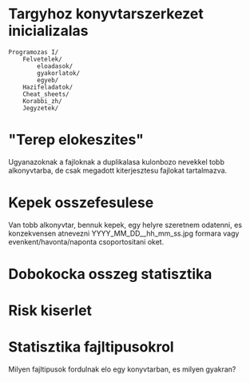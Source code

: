 # Targyhoz konyvtarszerkezet inicializalas
```
Programozas I/
    Felvetelek/
        eloadasok/
        gyakorlatok/
        egyeb/
    Hazifeladatok/
    Cheat_sheets/
    Korabbi_zh/
    Jegyzetek/
```

# "Terep elokeszites" 
Ugyanazoknak a fajloknak a duplikalasa kulonbozo nevekkel tobb alkonyvtarba, de csak megadott kiterjesztesu fajlokat tartalmazva.

# Kepek osszefesulese
Van tobb alkonyvtar, bennuk kepek, egy helyre szeretnem odatenni, es konzekvensen atnevezni YYYY_MM_DD__hh_mm_ss.jpg formara vagy evenkent/havonta/naponta csoportositani oket.


# Dobokocka osszeg statisztika

# Risk kiserlet

# Statisztika fajltipusokrol
Milyen fajltipusok fordulnak elo egy konyvtarban, es milyen gyakran?

